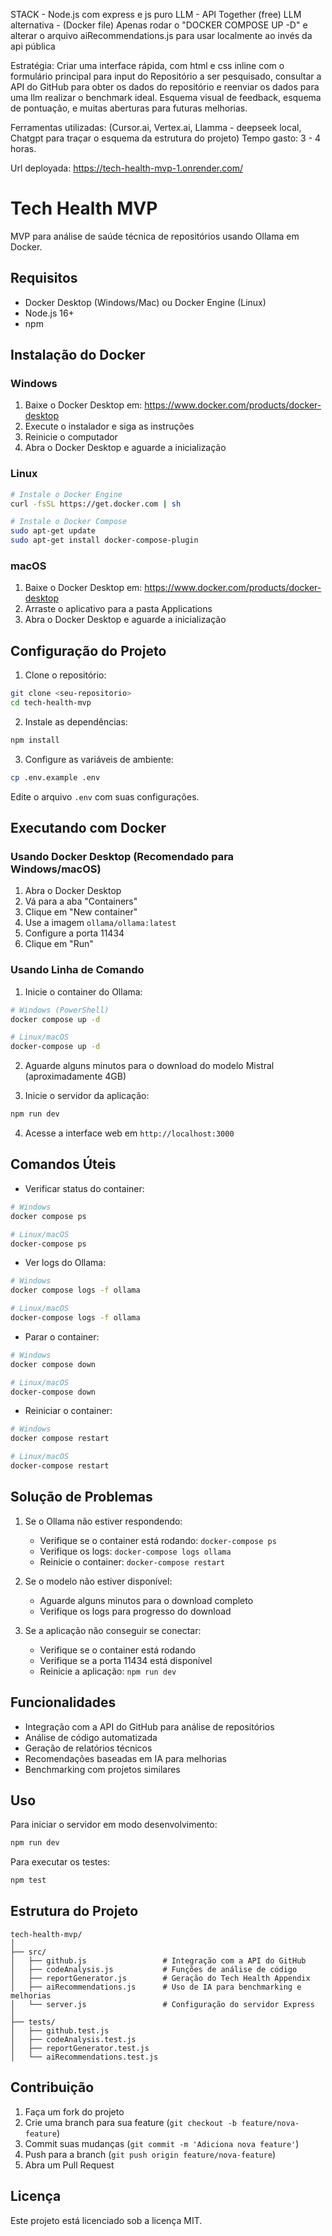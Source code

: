 STACK - Node.js com express e js puro
LLM - API Together (free) 
LLM alternativa - (Docker file) Apenas rodar o "DOCKER COMPOSE UP -D" e alterar o arquivo aiRecommendations.js para usar localmente ao invés da api pública

Estratégia: Criar uma interface rápida, com html e css inline com o formulário principal para input do Repositório a ser pesquisado,
consultar a API do GitHub para obter os dados do repositório e reenviar os dados para uma llm realizar o benchmark ideal. Esquema visual de feedback,
esquema de pontuação, e muitas aberturas para futuras melhorias.


Ferramentas utilizadas: (Cursor.ai, Vertex.ai, Llamma - deepseek local, Chatgpt para traçar o esquema da estrutura do projeto)
Tempo gasto: 3 - 4 horas.

Url deployada: https://tech-health-mvp-1.onrender.com/

# Tech Health MVP

MVP para análise de saúde técnica de repositórios usando Ollama em Docker.

## Requisitos

- Docker Desktop (Windows/Mac) ou Docker Engine (Linux)
- Node.js 16+
- npm

## Instalação do Docker

### Windows
1. Baixe o Docker Desktop em: https://www.docker.com/products/docker-desktop
2. Execute o instalador e siga as instruções
3. Reinicie o computador
4. Abra o Docker Desktop e aguarde a inicialização

### Linux
```bash
# Instale o Docker Engine
curl -fsSL https://get.docker.com | sh

# Instale o Docker Compose
sudo apt-get update
sudo apt-get install docker-compose-plugin
```

### macOS
1. Baixe o Docker Desktop em: https://www.docker.com/products/docker-desktop
2. Arraste o aplicativo para a pasta Applications
3. Abra o Docker Desktop e aguarde a inicialização

## Configuração do Projeto

1. Clone o repositório:
```bash
git clone <seu-repositorio>
cd tech-health-mvp
```

2. Instale as dependências:
```bash
npm install
```

3. Configure as variáveis de ambiente:
```bash
cp .env.example .env
```
Edite o arquivo `.env` com suas configurações.

## Executando com Docker

### Usando Docker Desktop (Recomendado para Windows/macOS)
1. Abra o Docker Desktop
2. Vá para a aba "Containers"
3. Clique em "New container"
4. Use a imagem `ollama/ollama:latest`
5. Configure a porta 11434
6. Clique em "Run"

### Usando Linha de Comando
1. Inicie o container do Ollama:
```bash
# Windows (PowerShell)
docker compose up -d

# Linux/macOS
docker-compose up -d
```

2. Aguarde alguns minutos para o download do modelo Mistral (aproximadamente 4GB)

3. Inicie o servidor da aplicação:
```bash
npm run dev
```

4. Acesse a interface web em `http://localhost:3000`

## Comandos Úteis

- Verificar status do container:
```bash
# Windows
docker compose ps

# Linux/macOS
docker-compose ps
```

- Ver logs do Ollama:
```bash
# Windows
docker compose logs -f ollama

# Linux/macOS
docker-compose logs -f ollama
```

- Parar o container:
```bash
# Windows
docker compose down

# Linux/macOS
docker-compose down
```

- Reiniciar o container:
```bash
# Windows
docker compose restart

# Linux/macOS
docker-compose restart
```

## Solução de Problemas

1. Se o Ollama não estiver respondendo:
   - Verifique se o container está rodando: `docker-compose ps`
   - Verifique os logs: `docker-compose logs ollama`
   - Reinicie o container: `docker-compose restart`

2. Se o modelo não estiver disponível:
   - Aguarde alguns minutos para o download completo
   - Verifique os logs para progresso do download

3. Se a aplicação não conseguir se conectar:
   - Verifique se o container está rodando
   - Verifique se a porta 11434 está disponível
   - Reinicie a aplicação: `npm run dev`

## Funcionalidades

- Integração com a API do GitHub para análise de repositórios
- Análise de código automatizada
- Geração de relatórios técnicos
- Recomendações baseadas em IA para melhorias
- Benchmarking com projetos similares

## Uso

Para iniciar o servidor em modo desenvolvimento:
```bash
npm run dev
```

Para executar os testes:
```bash
npm test
```

## Estrutura do Projeto

```
tech-health-mvp/
│
├── src/
│   ├── github.js                 # Integração com a API do GitHub
│   ├── codeAnalysis.js           # Funções de análise de código
│   ├── reportGenerator.js        # Geração do Tech Health Appendix
│   ├── aiRecommendations.js      # Uso de IA para benchmarking e melhorias
│   └── server.js                 # Configuração do servidor Express
│
├── tests/
│   ├── github.test.js
│   ├── codeAnalysis.test.js
│   ├── reportGenerator.test.js
│   └── aiRecommendations.test.js
```

## Contribuição

1. Faça um fork do projeto
2. Crie uma branch para sua feature (`git checkout -b feature/nova-feature`)
3. Commit suas mudanças (`git commit -m 'Adiciona nova feature'`)
4. Push para a branch (`git push origin feature/nova-feature`)
5. Abra um Pull Request

## Licença

Este projeto está licenciado sob a licença MIT. 
